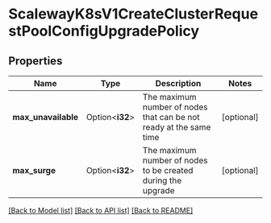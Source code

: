 # ScalewayK8sV1CreateClusterRequestPoolConfigUpgradePolicy

## Properties

Name | Type | Description | Notes
------------ | ------------- | ------------- | -------------
**max_unavailable** | Option<**i32**> | The maximum number of nodes that can be not ready at the same time | [optional]
**max_surge** | Option<**i32**> | The maximum number of nodes to be created during the upgrade | [optional]

[[Back to Model list]](../README.md#documentation-for-models) [[Back to API list]](../README.md#documentation-for-api-endpoints) [[Back to README]](../README.md)


